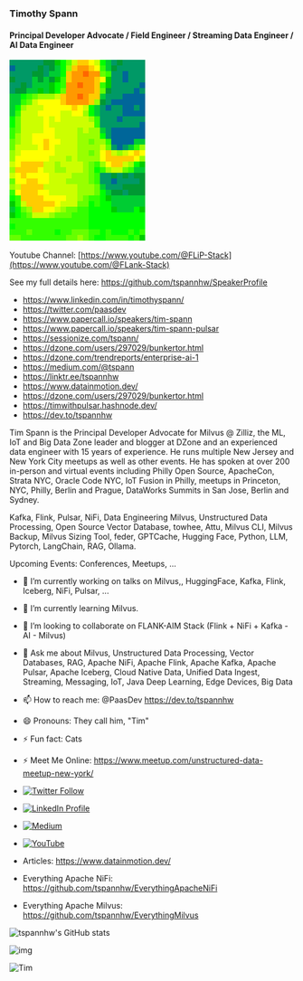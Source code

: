 ### Timothy Spann
#### Principal Developer Advocate / Field Engineer / Streaming Data Engineer / AI Data Engineer

![Tim](https://raw.githubusercontent.com/tspannhw/tspannhw/main/headshots/mlx90640-2020-01-05-20-52-14.gif)

Youtube Channel:  [https://www.youtube.com/@FLiP-Stack](https://www.youtube.com/@FLank-Stack)

See my full details here:   https://github.com/tspannhw/SpeakerProfile

* https://www.linkedin.com/in/timothyspann/
* https://twitter.com/paasdev
* https://www.papercall.io/speakers/tim-spann
* https://www.papercall.io/speakers/tim-spann-pulsar
* https://sessionize.com/tspann/
* https://dzone.com/users/297029/bunkertor.html
* https://dzone.com/trendreports/enterprise-ai-1
* https://medium.com/@tspann
* https://linktr.ee/tspannhw
* https://www.datainmotion.dev/
* https://dzone.com/users/297029/bunkertor.html
* https://timwithpulsar.hashnode.dev/
* https://dev.to/tspannhw

Tim Spann is the Principal Developer Advocate for Milvus @ Zilliz, the ML, IoT and Big Data Zone leader and blogger at DZone and an experienced data engineer with 15 years of experience. He runs multiple New Jersey and New York City meetups as well as other events. He has spoken at over 200 in-person and virtual events including Philly Open Source, ApacheCon, Strata NYC, Oracle Code NYC, IoT Fusion in Philly, meetups in Princeton, NYC, Philly, Berlin and Prague, DataWorks Summits in San Jose, Berlin and Sydney.

Kafka, Flink, Pulsar, NiFi, Data Engineering Milvus, Unstructured Data Processing, Open Source Vector Database, towhee, Attu, Milvus CLI, Milvus Backup, Milvus Sizing Tool, feder, GPTCache, Hugging Face, Python, LLM, Pytorch, LangChain, RAG, Ollama.

Upcoming Events:  Conferences, Meetups, ... 

- 🔭 I’m currently working on talks on Milvus,, HuggingFace, Kafka, Flink, Iceberg, NiFi, Pulsar, ...
- 🌱 I’m currently learning Milvus.
- 👯 I’m looking to collaborate on FLANK-AIM Stack (Flink + NiFi + Kafka - AI - Milvus)
- 💬 Ask me about Milvus, Unstructured Data Processing, Vector Databases, RAG, Apache NiFi, Apache Flink, Apache Kafka, Apache Pulsar, Apache Iceberg, Cloud Native Data, Unified Data Ingest, Streaming, Messaging, IoT, Java Deep Learning, Edge Devices, Big Data
- 📫 How to reach me: @PaasDev https://dev.to/tspannhw
- 😄 Pronouns: They call him, "Tim"
- ⚡ Fun fact: Cats
- ⚡ Meet Me Online:  https://www.meetup.com/unstructured-data-meetup-new-york/

- [![Twitter Follow](https://img.shields.io/twitter/follow/paasdev.svg?style=social)](https://twitter.com/paasdev)
- [![LinkedIn Profile](https://img.shields.io/badge/timothyspann--lightgrey?logo=linkedin&style=social)](https://www.linkedin.com/in/timothyspann)
- [![Medium](https://img.shields.io/badge/Tim%20on%20Medium--lightgrey?logo=medium&style=social)](https://medium.com/@tspann)
- [![YouTube](https://img.shields.io/youtube/channel/views/UCDIDMDfje6jAvNE8DGkJ3_w?style=social)](https://www.youtube.com/@FLaNK-Stack)

- Articles:   https://www.datainmotion.dev/

- Everything Apache NiFi:   https://github.com/tspannhw/EverythingApacheNiFi
- Everything Apache Milvus:  https://github.com/tspannhw/EverythingMilvus

![tspannhw's GitHub stats](https://github-readme-stats.vercel.app/api?username=tspannhw&include_all_commits=true&count_private=true&theme=cobalt)

![img](https://sessionize.com/Assets/speaker-certificate/Most_Active_Speaker2023.svg)

![Tim](https://dzone.com/storage/attachments/9160718-adlpic.png)


